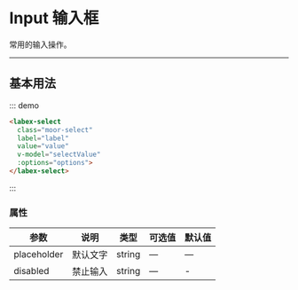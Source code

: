 # Input 输入框

常用的输入操作。

----
## 基本用法
<labex-select 
  class="moor-select"
  label="label"
  value="value"
  :options="options">
</labex-select>
<script>
export default {
  name: 'app',
  data () {
    return {
      // HelloWorld
      msg: 'Welcome to moor UI!',
      color: 'red',
      // Select
      selectValue: '',
      options: [
        {
          value: '选项1',
          label: '黄金糕'
        }, {
          value: '选项2',
          label: '双皮奶'
        }, {
          value: '选项3',
          label: '蚵仔煎'
        }, {
          value: '选项4',
          label: '龙须面'
        }
      ],
      // input
      input1: '',
      input2: '这是默认值',
      inputDisabled: true,
      // switch
      lightSwitch: false,
      switchLight: true
    }
  },
  methods: {
    onClick: function (e) {
      console.log('click', e);
    },
    handlePrint() {
      console.log('selectValue', this.selectValue);
      console.log('input1:', this.input1);
      console.log('input2:', this.input2);
    }
  },
  watch: {
    lightSwitch: newValue => console.log('开关：', newValue),
  }
}
</script>

::: demo

```html
<labex-select 
  class="moor-select"
  label="label"
  value="value"
  v-model="selectValue"
  :options="options">
</labex-select>
```
:::


### 属性
| 参数      | 说明          | 类型      | 可选值                           | 默认值  |
|---------- |-------------- |---------- |--------------------------------  |-------- |
| placeholder | 默认文字 | string | — | — |
| disabled | 禁止输入 | string | — | - |

